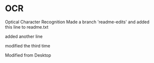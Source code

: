 # OCR
Optical Character Recognition
Made a branch 'readme-edits'
and added this line to readme.txt

added another line

modified the third time

Modified from Desktop
